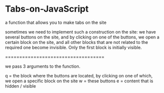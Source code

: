 # Tabs-on-JavaScript
a function that allows you to make tabs on the site

sometimes we need to implement such a construction on the site: we have several buttons on the site, and by clicking on one of the buttons, we open a certain block on the site, and all other blocks that are not related to the required one become invisible. Only the first block is initially visible.

===================================

we pass 3 arguments to the function.

q = the block where the buttons are located, by clicking on one of which, we open a specific block on the site
w = these buttons
e = content that is hidden / visible
